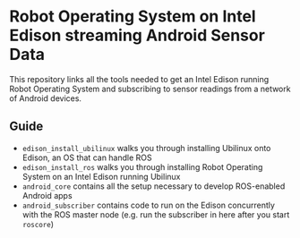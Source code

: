 # Robot Operating System on Intel Edison streaming Android Sensor Data
This repository links all the tools needed to get an Intel Edison running Robot Operating System and subscribing to sensor readings from a network of Android devices.

## Guide
- `edison_install_ubilinux` walks you through installing Ubilinux onto Edison, an OS that can handle ROS 
- `edison_install_ros` walks you through installing Robot Operating System on an Intel Edison running Ubilinux
- `android_core` contains all the setup necessary to develop ROS-enabled Android apps
- `android_subscriber` contains code to run on the Edison concurrently with the ROS master node (e.g. run the subscriber in here after you start `roscore`)
